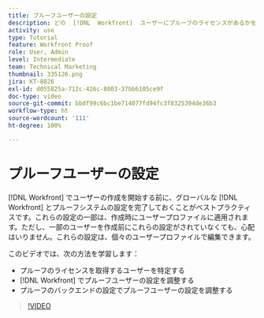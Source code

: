 ```yaml
---
title: プルーフユーザーの設定
description: どの  [!DNL  Workfront]  ユーザーにプルーフのライセンスがあるかを判断し、 [!DNL Workfront]  とバックエンド設定の両方でユーザー設定を調整する方法を説明します。
activity: use
type: Tutorial
feature: Workfront Proof
role: User, Admin
level: Intermediate
team: Technical Marketing
thumbnail: 335126.png
jira: KT-8826
exl-id: d055825a-712c-426c-8803-37bb6105ce9f
doc-type: video
source-git-commit: bbdf99c6bc1be714077fd94fc3f8325394de36b3
workflow-type: ht
source-wordcount: '111'
ht-degree: 100%

---
```


# プルーフユーザーの設定

[!DNL  Workfront] でユーザーの作成を開始する前に、グローバルな [!DNL Workfront] とプルーフシステムの設定を完了しておくことがベストプラクティスです。これらの設定の一部は、作成時にユーザープロファイルに適用されます。ただし、一部のユーザーを作成前にこれらの設定がされていなくても、心配はいりません。これらの設定は、個々のユーザープロファイルで編集できます。


このビデオでは、次の方法を学習します：

* プルーフのライセンスを取得するユーザーを特定する
* [!DNL  Workfront] でプルーフユーザーの設定を調整する
* プルーフのバックエンドの設定でプルーフユーザーの設定を調整する

>[!VIDEO](https://video.tv.adobe.com/v/3432925/?quality=12&learn=on&enablevpops=1&captions=jpn)

<!--
Lean More URLs
-->

